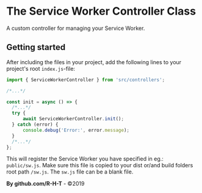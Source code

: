 # The Service Worker Controller Class
A custom controller for managing your Service Worker.

## Getting started

After including the files in your project, add the following lines to your project's root `index.js`-file:

```js
import { ServiceWorkerController } from 'src/controllers';

/*...*/

const init = async () => {
  /*...*/
  try {
      await ServiceWorkerController.init();
  } catch (error) {
      console.debug('Error:', error.message);
  }
  /*...*/
};
```

This will register the Service Worker you have specified in eg.: `public/sw.js`. Make sure this file is copied to your dist or/and build folders root path `/sw.js`. The `sw.js` file can be a blank file.

**By github.com/R-H-T** - ©2019
